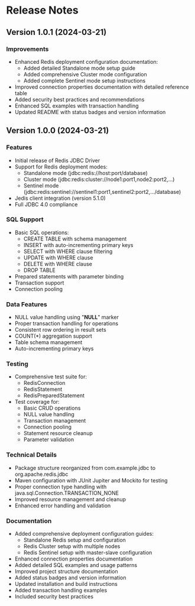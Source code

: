 # Release Notes

## Version 1.0.1 (2024-03-21)

### Improvements
- Enhanced Redis deployment configuration documentation:
  - Added detailed Standalone mode setup guide
  - Added comprehensive Cluster mode configuration
  - Added complete Sentinel mode setup instructions
- Improved connection properties documentation with detailed reference table
- Added security best practices and recommendations
- Enhanced SQL examples with transaction handling
- Updated README with status badges and version information

## Version 1.0.0 (2024-03-21)

### Features
- Initial release of Redis JDBC Driver
- Support for Redis deployment modes:
  - Standalone mode (jdbc:redis://host:port/database)
  - Cluster mode (jdbc:redis:cluster://node1:port1,node2:port2,...)
  - Sentinel mode (jdbc:redis:sentinel://sentinel1:port1,sentinel2:port2,.../database)
- Jedis client integration (version 5.1.0)
- Full JDBC 4.0 compliance

### SQL Support
- Basic SQL operations:
  - CREATE TABLE with schema management
  - INSERT with auto-incrementing primary keys
  - SELECT with WHERE clause filtering
  - UPDATE with WHERE clause
  - DELETE with WHERE clause
  - DROP TABLE
- Prepared statements with parameter binding
- Transaction support
- Connection pooling

### Data Features
- NULL value handling using "__NULL__" marker
- Proper transaction handling for operations
- Consistent row ordering in result sets
- COUNT(*) aggregation support
- Table schema management
- Auto-incrementing primary keys

### Testing
- Comprehensive test suite for:
  - RedisConnection
  - RedisStatement
  - RedisPreparedStatement
- Test coverage for:
  - Basic CRUD operations
  - NULL value handling
  - Transaction management
  - Connection pooling
  - Statement resource cleanup
  - Parameter validation

### Technical Details
- Package structure reorganized from com.example.jdbc to org.apache.redis.jdbc
- Maven configuration with JUnit Jupiter and Mockito for testing
- Proper connection type handling with java.sql.Connection.TRANSACTION_NONE
- Improved resource management and cleanup
- Enhanced error handling and validation

### Documentation
- Added comprehensive deployment configuration guides:
  - Standalone Redis setup and configuration
  - Redis Cluster setup with multiple nodes
  - Redis Sentinel setup with master-slave configuration
- Enhanced connection properties documentation
- Added detailed SQL examples and usage patterns
- Improved project structure documentation
- Added status badges and version information
- Updated installation and build instructions
- Added transaction handling examples
- Included security best practices 